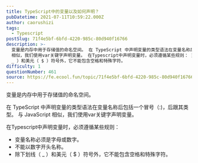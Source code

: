 ```yaml
---
title: TypeScript中的变量以及如何声明？
pubDatetime: 2021-07-11T10:59:22.000Z
author: caorushizi
tags:
  - Typescript
postSlug: 71f4e5bf-6bfd-4220-985c-80d940f16766
description: >-
  变量是内存中用于存储值的命名空间。 在 TypeScript 中声明变量的类型语法在变量名称后包括一个冒号（:)，后跟其类型。 与 JavaScript
  相似，我们使用var关键字声明变量。 在Typescript中声明变量时，必须遵循某些规则： 变量名称必须是字母或数字。 不能以数字开头名称。 除下划线（
  _ ）和美元（ $ ）符号外，它不能包含空格和特殊字符。 
difficulty: 1
questionNumber: 461
source: https://fe.ecool.fun/topic/71f4e5bf-6bfd-4220-985c-80d940f16766
---
```


变量是内存中用于存储值的命名空间。

在 TypeScript 中声明变量的类型语法在变量名称后包括一个冒号（:)，后跟其类型。 与 JavaScript 相似，我们使用var关键字声明变量。

在Typescript中声明变量时，必须遵循某些规则：

* 变量名称必须是字母或数字。
* 不能以数字开头名称。
* 除下划线（ _ ）和美元（ $ ）符号外，它不能包含空格和特殊字符。
